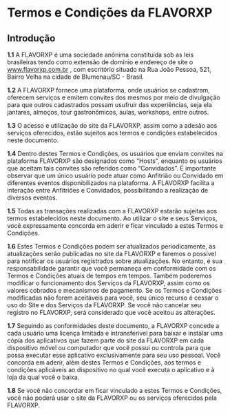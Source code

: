 # Termos e Condições da FLAVORXP

## Introdução

**1.1** A FLAVORXP é uma sociedade anônima constituída sob as leis brasileiras tendo como extensão de domínio e endereço de site o www.flavorxp.com.br , com escritório situado na Rua João Pessoa, 521, Bairro Velha na cidade de Blumenau/SC - Brasil.

**1.2** A FLAVORXP fornece uma plataforma, onde usuários se cadastram, oferecem serviços e emitem convites dos mesmos por meio de divulgação para que outros cadastrados possam usufruir das experiências, seja ela jantares, almoços, tour gastronômicos, aulas, workshops, entre outros.

**1.3** O acesso e utilização do site da FLAVORXP, assim como a adesão aos serviços oferecidos, estão sujeitos aos termos e condições estabelecidos neste documento.

**1.4** Dentro destes Termos e Condições, os usuários que enviam convites na plataforma FLAVORXP são designados como “Hosts”, enquanto os usuários que aceitam tais convites são referidos como “Convidados”. É importante observar que um único usuário pode atuar como Anfitrião ou Convidado em diferentes eventos disponibilizados na plataforma. A FLAVORXP facilita a interação entre Anfitriões e Convidados, possibilitando a realização de diversos eventos.

**1.5** Todas as transações realizadas com a FLAVORXP estarão sujeitas aos termos estabelecidos neste documento. Ao utilizar o site e seus Serviços, você expressamente concorda em aderir e ficar vinculado a estes Termos e Condições.

**1.6** Estes Termos e Condições podem ser atualizados periodicamente, as atualizações serão publicadas no site da FLAVORXP e faremos o possível para notificar os usuários registrados sobre atualizações. No entanto, é sua responsabilidade garantir que você permaneça em conformidade com os Termos e Condições atuais de tempos em tempos. Também poderemos modificar o funcionamento dos Serviços da FLAVORXP, assim como os valores cobrados e mecanismos de pagamento. Se os Termos e Condições modificadas não forem aceitáveis para você, seu único recurso é cessar o uso do Site e dos Serviços da FLAVORXP. Se você não cancelar seu registro no FLAVORXP, será considerado que você aceitou as alterações.

**1.7** Seguindo as conformidades deste documento, a FLAVORXP concede a cada usuário uma licença limitada e intransferível para baixar e instalar uma cópia dos aplicativos que fazem parte do site da FLAVORXP em cada dispositivo móvel ou computador que você possui ou controla para que possa executar esse aplicativo exclusivamente para seu uso pessoal. Você concorda em aderir, além destes Termos e Condições, aos termos e condições aplicáveis ao dispositivo no qual você executa o aplicativo e à loja da qual você o baixa. 

**1.8** Se você não concordar em ficar vinculado a estes Termos e Condições, você não poderá usar o site da FLAVORXP ou os serviços oferecidos pela FLAVORXP.
